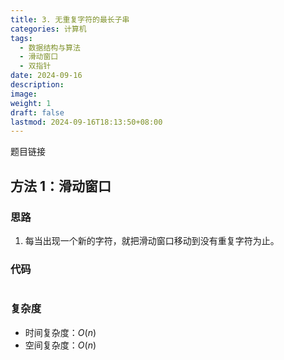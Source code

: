 ```yaml
---
title: 3. 无重复字符的最长子串
categories: 计算机
tags:
  - 数据结构与算法
  - 滑动窗口
  - 双指针
date: 2024-09-16
description: 
image: 
weight: 1
draft: false
lastmod: 2024-09-16T18:13:50+08:00
---
```

题目链接

## 方法 1：滑动窗口

### 思路

1. 每当出现一个新的字符，就把滑动窗口移动到没有重复字符为止。

### 代码

```python

```

### 复杂度
- 时间复杂度：$O(n)$
- 空间复杂度：$O(n)$



